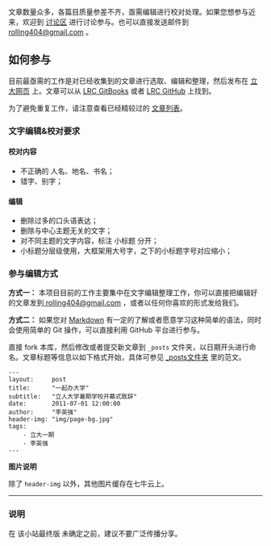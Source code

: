 文章数量众多，各篇目质量参差不齐，亟需编辑进行校对处理。如果您想参与近来，欢迎到 [讨论区](https://github.com/LirenCollege/LirenCollege.github.io/issues) 进行讨论参与。也可以直接发送邮件到<a href="mailto:rolling404@gmail.com"> rolling404@gmail.com </a>。

## 如何参与

目前最亟需的工作是对已经收集到的文章进行选取、编辑和整理，然后发布在 [立大网页](https://lirencollege.github.io/) 上。文章可以从 [LRC GitBooks](https://lrc.gitbooks.io/lrc/content/) 或者 [LRC GitHub](https://github.com/LirenCollege/LRC) 上找到。

为了避免重复工作，请注意查看已经精较过的 [文章列表](reviewed-list.md)。

### 文字编辑&校对要求

#### 校对内容

- 不正确的 人名、地名、书名；
- 错字、别字；

#### 编辑

- 删除过多的口头语表达；
- 删除与中心主题无关的文字；
- 对不同主题的文字内容，标注 小标题 分开；
- 小标题分层级使用，大框架用大号字，之下的小标题字号对应缩小；

### 参与编辑方式

**方式一：** 本项目目前的工作主要集中在文字编辑整理工作，你可以直接把编辑好的文章发到<a href="mailto:rolling404@gmail.com"> rolling404@gmail.com </a>，或者以任何你喜欢的形式发给我们。

**方式二：** 如果您对 [Markdown](http://www.jianshu.com/p/q81RER) 有一定的了解或者愿意学习这种简单的语法，同时会使用简单的 Git 操作，可以直接利用 GitHub 平台进行参与。

直接 fork 本库，然后修改或者提交新文章到 `_posts` 文件夹，以日期开头进行命名。文章标题等信息以如下格式开始，具体可参见 [_posts文件夹](https://github.com/LirenCollege/LirenCollege.github.io/tree/master/_posts) 里的范文。
```
---
layout:     post
title:      "一起办大学"
subtitle:   "立人大学暑期学校开幕式致辞"
date:       2011-07-01 12:00:00
author:     "李英强"
header-img: "img/page-bg.jpg"
tags:
    - 立大一期
    - 李英强
---
```

**图片说明**

除了 `header-img` 以外，其他图片缓存在七牛云上。

---

### 说明

在 该小站最终版 未确定之前，建议不要广泛传播分享。
